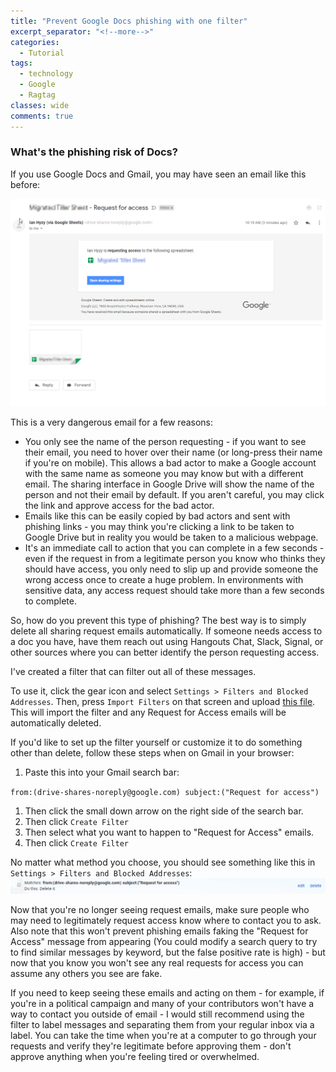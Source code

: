 ```yaml
---
title: "Prevent Google Docs phishing with one filter"
excerpt_separator: "<!--more-->"
categories:
  - Tutorial
tags:
  - technology
  - Google
  - Ragtag
classes: wide
comments: true
---
```


### What's the phishing risk of Docs?
If you use Google Docs and Gmail, you may have seen an email like this before:

![screenshot of request for access email](/assets/images/request-for-access-email.png)

This is a very dangerous email for a few reasons:

* You only see the name of the person requesting - if you want to see their email, you need to hover over their name (or long-press their name if you're on mobile). This allows a bad actor to make a Google account with the same name as someone you may know but with a different email. The sharing interface in Google Drive will show the name of the person and not their email by default. If you aren't careful, you may click the link and approve access for the bad actor. 
* Emails like this can be easily copied by bad actors and sent with phishing links - you may think you're clicking a link to be taken to Google Drive but in reality you would be taken to a malicious webpage.
* It's an immediate call to action that you can complete in a few seconds - even if the request in from a legitimate person you know who thinks they should have access, you only need to slip up and provide someone the wrong access once to create a huge problem. In environments with sensitive data, any access request should take more than a few seconds to complete.

So, how do you prevent this type of phishing? The best way is to simply delete all sharing request emails automatically. If someone needs access to a doc you have, have them reach out using Hangouts Chat, Slack, Signal, or other sources where you can better identify the person requesting access.

I've created a filter that can filter out all of these messages. 

To use it, click the gear icon and select `Settings > Filters and Blocked Addresses`. Then, press `Import Filters` on that screen and upload <a href="/assets/mailFilters.xml" download>this file</a>. This will import the filter and any Request for Access emails will be automatically deleted.

If you'd like to set up the filter yourself or customize it to do something other than delete, follow these steps when on Gmail in your browser:

1. Paste this into your Gmail search bar:

`from:(drive-shares-noreply@google.com) subject:("Request for access")`

1. Then click the small down arrow on the right side of the search bar.
2. Then click `Create Filter`
3. Then select what you want to happen to "Request for Access" emails.
4. Then click `Create Filter`

No matter what method you choose, you should see something like this in `Settings > Filters and Blocked Addresses`:
![filter as it appears in settings](/assets/images/drive-sharing-filter.png)

Now that you're no longer seeing request emails, make sure people who may need to legitimately request access know where to contact you to ask. Also note that this won't prevent phishing emails faking the "Request for Access" message from appearing (You could modify a search query to try to find similar messages by keyword, but the false positive rate is high) - but now that you know you won't see any real requests for access you can assume any others you see are fake.

If you need to keep seeing these emails and acting on them - for example, if you're in a political campaign and many of your contributors won't have a way to contact you outside of email - I would still recommend using the filter to label messages and separating them from your regular inbox via a label. You can take the time when you're at a computer to go through your requests and verify they're legitimate before approving them - don't approve anything when you're feeling tired or overwhelmed.